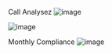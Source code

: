 
Call Analysez
![image](https://github.com/user-attachments/assets/6da8d008-cc94-4956-894f-3b670ea89414)  


![image](https://github.com/user-attachments/assets/25f404a6-9f6b-4321-914d-29fa95d99226)

Monthly Compliance
![image](https://github.com/user-attachments/assets/d458031b-e341-4dea-8824-a7bb3fd1926a)
